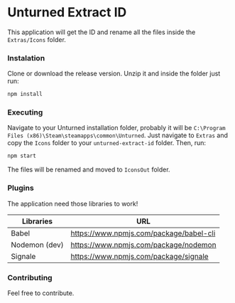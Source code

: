# Unturned Extract ID
This application will get the ID and rename all the files inside the `Extras/Icons` folder.

### Instalation
Clone or download the release version. Unzip it and inside the folder just run:
```sh
npm install
```

### Executing
Navigate to your Unturned installation folder, probably it will be `C:\Program Files (x86)\Steam\steamapps\common\Unturned`. Just navigate to `Extras` and copy the `Icons` folder to your `unturned-extract-id` folder. Then, run: 
```sh
npm start
```

The files will be renamed and moved to `IconsOut` folder.

### Plugins

The application need those libraries to work!

| Libraries | URL |
| ------ | ------ |
| Babel | https://www.npmjs.com/package/babel-cli |
| Nodemon (dev) | https://www.npmjs.com/package/nodemon |
| Signale | https://www.npmjs.com/package/signale |

### Contributing
Feel free to contribute.
